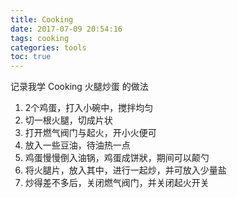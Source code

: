 ```yaml
---
title: Cooking
date: 2017-07-09 20:54:16
tags: cooking
categories: tools
toc: true
---
```


记录我学 Cooking 火腿炒蛋 的做法

<!-- more -->

1. 2个鸡蛋，打入小碗中，搅拌均匀
2. 切一根火腿，切成片状
3. 打开燃气阀门与起火，开小火便可
4. 放入一些豆油，待油热一点
5. 鸡蛋慢慢倒入油锅，鸡蛋成饼狀，期间可以颠勺
6. 将火腿片，放入其中，进行一起炒，并可放入少量盐
7. 炒得差不多后，关闭燃气阀门，并关闭起火开关




